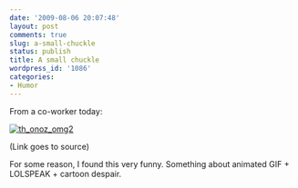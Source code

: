 ```yaml
---
date: '2009-08-06 20:07:48'
layout: post
comments: true
slug: a-small-chuckle
status: publish
title: A small chuckle
wordpress_id: '1086'
categories:
- Humor
---
```


From a co-worker today:

[![th_onoz_omg2](http://fnord.phfactor.net/wp-content/uploads/2009/08/th_onoz_omg2.gif)](http://i647.photobucket.com/albums/uu198/ecostarr/th_onoz_omg2.gif)

(Link goes to source)

For some reason, I found this very funny. Something about animated GIF + LOLSPEAK + cartoon despair.
